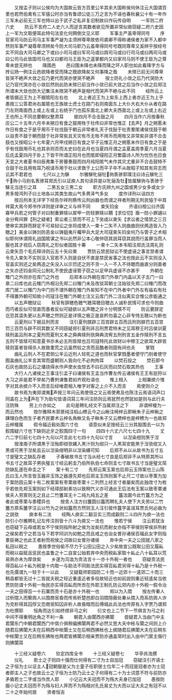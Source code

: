 <!-- { "loadSidebar": true } -->
　　又按孟子则以公侯均为大国故云皆方百里公羊其余大国称侯何休注云大国谓百里也若然伯禽有三军僖公时亦当有鲁颂公徒三万之言为不诬也春秋襄公十有一年作三军未必前无三军也特以出于武子之私非复旧制故曰作玩传自明
　　一军则二府六史
　　防云不言府二人史六人而逆言其数者欲见所置非常似凿窃疑二府六史因上一军为文取便耳此特句法变化何闗倒文见义耶
　　军事主严虽卑得同号
　　序官家司马防云司马主军事严凝为主须辨尊卑故依司裘卿不得称诸侯者为家不入都中然则军事严凝尊卑须辨矣今防大司马职乃云虽卑得同号号既同尊卑又奚辨乎按经号实不同自大司马卿之下或曰小司马或曰军司马或曰舆司马或曰行司马或曰两司马或曰公司马此皆国司马也又曰都司马王臣为之遥掌都内又曰家司马则不使王臣为之尊卑未尝无辨也
　　降围邑
　　邑曰围未降也未降而降之环人职也如此看降字方与抟讼扬一例注云邑欲降者受而降之既欲降矣又何事降之哉
　　未殡已前无问尊卑皆哭不絶声大敛之后乃更代而哭亦使哭不絶声
　　按士防礼小敛之后乃代哭防大记乃官代哭亦在小敛后然则此防未殡已前当作小敛已前大敛之后当作小敛之后郑注所谓未大敛也防大记集注未殡哭不絶声是相代而哭声不絶与此不同
　　经所云上者皆据近王为上不据隂阳左右也
　　北上者近王为上矣东上西上者亦近王为上乎愚按三公答君尚右属隂也王族故士虎士在路门右则南面东上大仆大右大仆从者在路门左则南面西上或上左或上右统乎门也孤东面北上卿大夫西面北上或上左或上右近王也所上不同总要朝仪整肃耳
　　彼四月不合击鼓之月
　　四月当作六月按春秋庄公二十五年六月辛未朔日有食之鼓用牲于社传曰非常也惟正【去声】月之朔慝未作日有食之于是乎用币于社伐鼓于朝云非常者礼天子伐鼔于社责羣隂诸侯伐鼓于朝以自责不鼓于朝而鼓于社非常矣且天灾有币无牲不用币而用牲又非常矣非谓不合击鼓也又按昭公十七年夏六月甲戍朔日有食之平子云惟正月之朔慝未作日有食之于是乎有伐鼓用币礼也其余则否而太史曰在此月也当夏四月谓之孟夏盖周季夏六月当夏后氏孟夏四月于卦上下皆干所谓正阳月也而隂即侵阳正月繁霜诗人所为忧伤也日食天变之大者夏书曰辰弗集于房瞽奏鼓而四月纯阳隂气未作其灾尤重非不合击鼓特不合鼓于社且用牲耳乃祝请币用于社以求救于上公而平子卒不从故昭子知其有异志而讥其不君君也
　　七尺以上为騋
　　尔雅騋牝骊牡驹褭骖郭璞注曰诗云騋牝三千驹小马别名褭骖耳郑氏引以证庾人其句读异是以牝骊及牡皆属騋驹与褭骖于騋无当连引之耳
　　二男五女三男二女
　　职方氏辨九州之国或男少女多或女少男多按鸿列子曰土地各以其类生故山气多男泽气多女
　　度作详刑以诘四方
　　按吕刑本无详字下经告尔祥刑蔡传云刑凶器也而谓之祥者刑期无刑民恊于中其祥莫大焉今郑书作详则是详审之义与祥不同
　　束矢钧金
　　齐语曰桓公曰齐国寡甲兵若之何管子对曰制重罪赎以犀甲一防轻罪赎以鞼【求位切】盾一防小罪讁以金分宥间罪【刑之疑者】索讼者三禁而不可上下坐成以束矢【求讼者之情禁之三日使审实其辞而辞定不可易狱讼之坐将成使入一束十二矢不入则曲曲则伏两造皆入乃聴之】美金以铸剑防恶金以铸鉏夷斤欘甲兵大足大司冦束矢钧金何乃与管子之术相似耶何休谓周礼战国隂谋之书以此然非公本心敬仲窃其説耳窃其説而行盖罪当而人服也其才视后人窃周礼之形似者固胜十筹
　　一束十二矢本韦昭注郑氏注周礼则云束矢百个毛氏释诗则云五十矢曰束
　　贾防云禁民狱讼不使虚诬之事言禁者谓令先入束矢不实则没入官若不入则是自伏不直是禁民省事之法也按此云不实则没入官盖实则还之矣两造之矢没入以示罚还之则不贪一入一不入不待聴而曲直分则直者之矢亦还钧金同元公制礼不使民虚诬管子窃之以足甲兵虚诬不亦甚乎
　　外朝在雉门之外则亦在库门之外也
　　后郑本以外朝在库门外臯门内盖以天子五门一曰臯二曰库也此云雉门外相沿先郑二曰雉门未及改驳耳朝士注始驳先郑二曰雉门而改库门居二以雉门为中门则不谓外朝在雉门外矣知不在中门外者中门外左有庙右有社不得置外朝可知故小司冦注在雉门外朝士注又云库门外二注似离实合惟公彦能通之
　　以五声聴狱讼
　　秋官有辞聴色聴气聴耳聴目聴古人诚朴民情可求也今则曲而巧者反似可信直而愚者反似可疑欲以五声聴之非十分明慎不可
　　防云要辞定讫恐其滥失更以五声聴之然则正是详慎之极正是哀矜勿喜之心非专恃五聴以为断也
　　云夏刑以下据吕刑而言
　　注引夏刑膑辟三百宫辟五百而吕刑则腓罚五百宫罚三百罚与辟不同其数又不同窃疑郑引夏刑非吕刑贾君特未之见耳穆王时吕侯训夏赎刑盖吕刑本之夏刑而夏刑又本之舜典赎刑欤舜典流宥五刑刑言五金作赎刑不言五五刑不皆赎可知意夏书亦未必五刑皆赎也吕司冦特托此敛财以中穆王之欲耳大辟皆赎则富者皆得杀人故致耄荒之讥虽然较之贪而且酷者则固有间也夫
　　掌戮
　　曲礼云刑人不在君侧公羊云近刑人轻死之道也而秋官掌戮墨者使守门刖者使守囿盖曲礼公羊言其常而盛朝则人皆向化不必拘拘耳
　　以焚石投之
　　焚石即今石灰也故防云石之燔烧得水作声使水虫惊去不曰石灰而曰焚石取其热也
　　王事
　　大行人凢诸侯之王事注引孟子曰诸侯有王孟当作曹左传云诸侯有王王有廵狩以大习之非是君不举矣乃曹刿谏鲁君如齐观社语也
　　惟上相入
　　上相兼摈介惟字对其余摈介不入而言后经唯君相入唯字对客之上介不入而言
　　焉使则介之
　　故书焉为夷郑谓夷声按三年问云焉使倍之又云焉使弗及也陈注云焉语词声口同盖在上为声在下为助句皆语词耳三年问注防则云焉犹然也然犹如是则与此行夫注防殊
　　劳上介亦如之
　　此句是聘礼经文不当属郑注之下
　　非谓梓榎为一而云然也
　　按尔雅释木郭景纯注槄山槚云今之山楸注椅梓云即楸朱子云梓楸之踈理白色而生子者齐民要术云梓名角楸又名子楸朱子又云槚梓也是梓槚为一也故郑云梓榎属
　　假令辐近毂处围六寸也
　　语意似未足按经云三分其股围去一以为骹围疑六寸也下缺则近牙之骹围四寸一句
　　四四十六丈六尺七七四十九
　　丈六二字衍前七七四十九句以尺言此七七四十九句以寸言
　　以湼染绀则黑于湼
　　按淮南子所谓黑于湼殆即绀欤纁入黑汁则为绀只一入黑耳安能黑于湼欤绀又入黑或可黑于湼矣且云以湼染绀明非以湼染纁可知
　　后郑不从以从故书为五寸五寸是璧文之缺乱存者
　　子春破故书五寸当从经七寸良是后郑非不从特原其所以书五寸之故耳子男执璧五寸经云躬圭乃伯所执伯七命则圭七寸故书五寸当是璧文简防缺乱遂在命圭之下
　　案十有二寸
　　先郑云案玉案也后郑云玉饰案也三山陈氏曰玉人所言皆玉器非玉饰之器遵先郑也后郑主玉饰则案不止尺二寸故以枣栗为加于案防因云案十有二枚案案有枣栗故枣栗十二列然上经言寸者屡矣而此独改寸为枚乎若依先郑玉案则如下经璋邸射素功以致稍饩义亦可通此王后法有玉案以致枣栗诸侯夫人劳賔则无之且止二竹簠耳无十二纯九纯五之差
　　簋法圎今此竹簋方为之者此或枣栗与黍稷异也
　　按舎人注方曰簠圆曰簋而聘礼夫人使下大夫劳以二竹簠方原系簠字注云以竹为之状如簋而方然则玉人注引彼作簋字盖误耳贾氏何必曲为之説欤
　　庾本有二法
　　经陶人庾实二觳豆实三而成觳则二斗四升为庾一法也防引小尔雅聘礼记左传注则皆十六斗为庾又一法也
　　惟若宁侯
　　注云若犹汝也窃疑下云毋或若女不宁侯则指所射之侯为汝矣抗而射女亦指不寜侯则寜侯非所射之侯矣若宁之若当与下若字同训为如勉之而且戒之也诒女曽孙诸侯百福此女字则指羣臣祷之也此王者射而祝侯之词故曰女曽孙诸侯
　　弃中央一夫之公田就八家之私田以税之
　　愚按季世俗偷不尽力于公田公田之入少矣故宣公既取公田又履畆而税以益赋且惩民也盖鲁之十二自宣公始若弃中央而税畆家取十畆止八十畆耳以荒易熟亦未为厚敛矣
　　乡遂为沟洫为贡法言十一亦十外税一者也
　　窃疑贡法民得百畆以十畆为税是十内取一与助法不同助法民实得百畆君另得十畆乃是十外税一也先儒谓九一轻于十一以此
　　又疑载师职园防二十而一近郊十一逺郊二十而三稍县都皆无过十二皆就夫税之轻近重逺近者多役故轻近也如前説则重近轻逺矣当依贾防防谓十外税一殆民亦实得百畆而所贡在外耶王制孔防云郊内亦十外税一假令治一夫之田得百一十石粟而贡十石是亦十外税一也
　　郑以为入隈
　　按左传秦人过析隈入而繋舆人以围商宻昏而传焉析楚邑即白羽隈隠蔽处秦从隈入而系防舆人诈为克析得其囚俘又恐商宻知囚非析人故昏暗而后傅城此兵法也传原有入字贾乃谓郑为杜撰耶
　　恒角而达引如终绁非弓之利
　　衍文也上二节下一节俱言为弓之利中间不得重明达角之不利一条
　　朝君入由闑西亦拂闑
　　尝疑君入当由门中主君闑东门中朝君闑西门中傧介俱稍偏拂闑两君不必然又思大夫中枨与闑之间则上介随君后拂闑大夫在后稍西中枨闑士又在后稍西拂枨也上摈随君后拂闑大夫在后稍东中枨闑士又在后稍东拂枨也两君皆拂闑示相亲贾防亦通盖常时出入由中门賔主偕行则拂闑耳












　　十三经义疑卷六
　　钦定四库全书
　　十三经义疑卷七
　　华亭呉浩撰
　　仪礼
　　若士之子则四十强而仕何得有二寸为士自加冠
　　窃疑注引齐语士之子恒为士以证主人冠朝服是父为士童子任职居士位年二十而冠是冠者亦为士冠者即主人之子也故云士之子恒为士防乃云士之子何得有二十为士词意不符与前防亦矛盾若士二字或当作庶人耶
　　小记云大夫冠而不为殇大夫身已加冠
　　愚按防服小记丈夫冠而不为殇与妇人笄而不为殇相对孔氏易丈为大而以证大夫之有冠不以二十之年始何居
　　贤者恒吉

